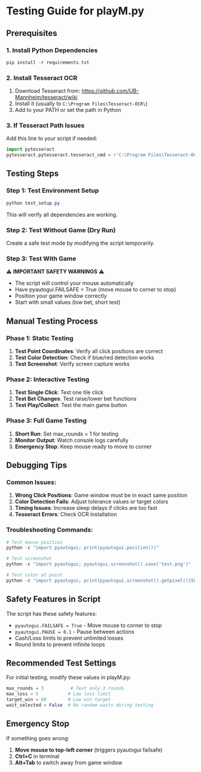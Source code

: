 # Testing Guide for playM.py

## Prerequisites

### 1. Install Python Dependencies
```powershell
pip install -r requirements.txt
```

### 2. Install Tesseract OCR
1. Download Tesseract from: https://github.com/UB-Mannheim/tesseract/wiki
2. Install it (usually to `C:\Program Files\Tesseract-OCR\`)
3. Add to your PATH or set the path in Python

### 3. If Tesseract Path Issues
Add this line to your script if needed:
```python
import pytesseract
pytesseract.pytesseract.tesseract_cmd = r'C:\Program Files\Tesseract-OCR\tesseract.exe'
```

## Testing Steps

### Step 1: Test Environment Setup
```powershell
python test_setup.py
```
This will verify all dependencies are working.

### Step 2: Test Without Game (Dry Run)
Create a safe test mode by modifying the script temporarily.

### Step 3: Test With Game
⚠️ **IMPORTANT SAFETY WARNINGS** ⚠️
- The script will control your mouse automatically
- Have pyautogui.FAILSAFE = True (move mouse to corner to stop)
- Position your game window correctly
- Start with small values (low bet, short test)

## Manual Testing Process

### Phase 1: Static Testing
1. **Test Point Coordinates**: Verify all click positions are correct
2. **Test Color Detection**: Check if blue/red detection works
3. **Test Screenshot**: Verify screen capture works

### Phase 2: Interactive Testing  
1. **Test Single Click**: Test one tile click
2. **Test Bet Changes**: Test raise/lower bet functions
3. **Test Play/Collect**: Test the main game button

### Phase 3: Full Game Testing
1. **Short Run**: Set max_rounds = 1 for testing
2. **Monitor Output**: Watch console logs carefully
3. **Emergency Stop**: Keep mouse ready to move to corner

## Debugging Tips

### Common Issues:
1. **Wrong Click Positions**: Game window must be in exact same position
2. **Color Detection Fails**: Adjust tolerance values or target colors
3. **Timing Issues**: Increase sleep delays if clicks are too fast
4. **Tesseract Errors**: Check OCR installation

### Troubleshooting Commands:
```powershell
# Test mouse position
python -c "import pyautogui; print(pyautogui.position())"

# Test screenshot
python -c "import pyautogui; pyautogui.screenshot().save('test.png')"

# Test color at point
python -c "import pyautogui; print(pyautogui.screenshot().getpixel((1581, 849)))"
```

## Safety Features in Script

The script has these safety features:
- `pyautogui.FAILSAFE = True` - Move mouse to corner to stop
- `pyautogui.PAUSE = 0.1` - Pause between actions
- Cash/Loss limits to prevent unlimited losses
- Round limits to prevent infinite loops

## Recommended Test Settings

For initial testing, modify these values in playM.py:
```python
max_rounds = 3          # Test only 3 rounds
max_loss = 5           # Low loss limit
target_win = 60        # Low win target
wait_selected = False  # No random waits during testing
```

## Emergency Stop

If something goes wrong:
1. **Move mouse to top-left corner** (triggers pyautogui failsafe)
2. **Ctrl+C** in terminal
3. **Alt+Tab** to switch away from game window
